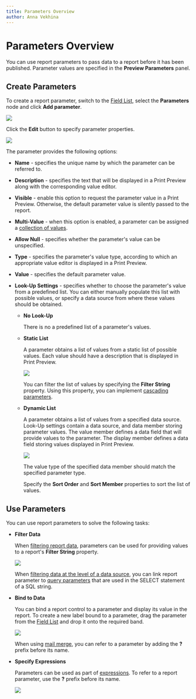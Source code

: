 ```yaml
---
title: Parameters Overview
author: Anna Vekhina
---
```

# Parameters Overview

You can use report parameters to pass data to a report before it has been published. Parameter values are specified in the **Preview Parameters** panel.

## Create Parameters
To create a report parameter, switch to the [Field List](../../report-designer-tools/ui-panels/field-list.md), select the **Parameters** node and click **Add parameter**.

![](../../../../images/eurd-web-parameters-add-parameter-via-field-list.png)

Click the **Edit** button to specify parameter properties. 

![](../../../../images/eurd-web-parameters-parameter-properties.png)

The parameter provides the following options:

* **Name** - specifies the unique name by which the parameter can be referred to.
* **Description** - specifies the text that will be displayed in a Print Preview along with the corresponding value editor.
* **Visible** - enable this option to request the parameter value in a Print Preview. Otherwise, the default parameter value is silently passed to the report.
* **Multi-Value** - when this option is enabled, a parameter can be assigned a [collection of values](create-multi-value-and-cascading-parameters.md).
* **Allow Null** - specifies whether the parameter's value can be unspecified. 
* **Type** - specifies the parameter's value type, according to which an appropriate value editor is displayed in a Print Preview.
* **Value** - specifies the default parameter value.

* **Look-Up Settings** - specifies whether to choose the parameter's value from a predefined list. You can either manually populate this list with possible values, or specify a data source from where these values should be obtained.

    * **No Look-Up**
        
       There is no a predefined list of a parameter's values.

    * **Static List**
		
		A parameter obtains a list of values from a static list of possible values. Each value should have a description that is displayed in Print Preview.
		
		![](../../../../images/eurd-web-parameters-static-values.png)
        
        You can filter the list of values by specifying the **Filter String** property. Using this property, you can implement [cascading parameters](create-multi-value-and-cascading-parameters.md).
	
	* **Dynamic List**
		
		A parameter obtains a list of values from a specified data source. Look-Up settings contain a data source, and data member storing parameter values. The value member defines a data field that will provide values to the parameter. The display member defines a data field storing values displayed in Print Preview.
		
		![](../../../../images/eurd-web-parameters-dynamic-values.png)
		
		The value type of the specified data member should match the specified parameter type.

		Specify the **Sort Order** and **Sort Member** properties to sort the list of values.
		
		
## Use Parameters
You can use report parameters to solve the following tasks:

* **Filter Data**
	
	When [filtering report data](../filter-data/filter-data-at-the-report-level.md), parameters can be used for providing values to a report's **Filter String** property.
	
	![](../../../../images/eurd-web-parameters-in-filter-string.png)
	
	When [filtering data at the level of a data source](../filter-data/filter-data-at-the-data-source-level.md), you can link report parameter to [query parameters](use-query-parameters.md) that are used in the SELECT statement of a SQL string.

* **Bind to Data**
	
	You can bind a report control to a parameter and display its value in the report. To create a new label bound to a parameter, drag the parameter from the [Field List](../../report-designer-tools/ui-panels/field-list.md) and drop it onto the required band.
	
	![](../../../../images/eurd-web-parameters-for-data-binding.png)
	
	When using [mail merge](../../bind-to-data/use-embedded-fields-mail-merge.md), you can refer to a parameter by adding the **?** prefix before its name.

* **Specify Expressions**
    
    Parameters can be used as part of [expressions](../../use-expressions.md). To refer to a report parameter, use the **?** prefix before its name.

    ![](../../../../images/eurd-web-parameters-in-expression-editor.png)